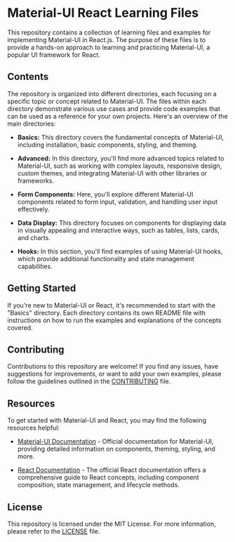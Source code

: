# Material-UI React Learning Files

This repository contains a collection of learning files and examples for implementing Material-UI in React.js. The purpose of these files is to provide a hands-on approach to learning and practicing Material-UI, a popular UI framework for React.

## Contents

The repository is organized into different directories, each focusing on a specific topic or concept related to Material-UI. The files within each directory demonstrate various use cases and provide code examples that can be used as a reference for your own projects. Here's an overview of the main directories:

- **Basics:** This directory covers the fundamental concepts of Material-UI, including installation, basic components, styling, and theming.

- **Advanced:** In this directory, you'll find more advanced topics related to Material-UI, such as working with complex layouts, responsive design, custom themes, and integrating Material-UI with other libraries or frameworks.

- **Form Components:** Here, you'll explore different Material-UI components related to form input, validation, and handling user input effectively.

- **Data Display:** This directory focuses on components for displaying data in visually appealing and interactive ways, such as tables, lists, cards, and charts.

- **Hooks:** In this section, you'll find examples of using Material-UI hooks, which provide additional functionality and state management capabilities.

## Getting Started

If you're new to Material-UI or React, it's recommended to start with the "Basics" directory. Each directory contains its own README file with instructions on how to run the examples and explanations of the concepts covered.

## Contributing

Contributions to this repository are welcome! If you find any issues, have suggestions for improvements, or want to add your own examples, please follow the guidelines outlined in the [CONTRIBUTING](CONTRIBUTING.md) file.

## Resources

To get started with Material-UI and React, you may find the following resources helpful:

- [Material-UI Documentation](https://material-ui.com/) - Official documentation for Material-UI, providing detailed information on components, theming, styling, and more.

- [React Documentation](https://reactjs.org/) - The official React documentation offers a comprehensive guide to React concepts, including component composition, state management, and lifecycle methods.

## License

This repository is licensed under the MIT License. For more information, please refer to the [LICENSE](LICENSE) file.

